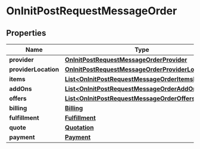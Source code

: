 

# OnInitPostRequestMessageOrder


## Properties

| Name | Type | Description | Notes |
|------------ | ------------- | ------------- | -------------|
|**provider** | [**OnInitPostRequestMessageOrderProvider**](OnInitPostRequestMessageOrderProvider.md) |  |  [optional] |
|**providerLocation** | [**OnInitPostRequestMessageOrderProviderLocation**](OnInitPostRequestMessageOrderProviderLocation.md) |  |  [optional] |
|**items** | [**List&lt;OnInitPostRequestMessageOrderItemsInner&gt;**](OnInitPostRequestMessageOrderItemsInner.md) |  |  [optional] |
|**addOns** | [**List&lt;OnInitPostRequestMessageOrderAddOnsInner&gt;**](OnInitPostRequestMessageOrderAddOnsInner.md) |  |  [optional] |
|**offers** | [**List&lt;OnInitPostRequestMessageOrderOffersInner&gt;**](OnInitPostRequestMessageOrderOffersInner.md) |  |  [optional] |
|**billing** | [**Billing**](Billing.md) |  |  [optional] |
|**fulfillment** | [**Fulfillment**](Fulfillment.md) |  |  [optional] |
|**quote** | [**Quotation**](Quotation.md) |  |  [optional] |
|**payment** | [**Payment**](Payment.md) |  |  [optional] |



